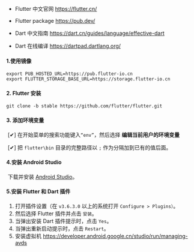 * Flutter 中文官网 https://flutter.cn/

* Flutter package https://pub.dev/

* Dart 中文指南 https://dart.cn/guides/language/effective-dart

* Dart 在线编译 https://dartpad.dartlang.org/

#### 1.使用镜像
```
export PUB_HOSTED_URL=https://pub.flutter-io.cn
export FLUTTER_STORAGE_BASE_URL=https://storage.flutter-io.cn

```

#### 2. Flutter 安装 

```git
git clone -b stable https://github.com/flutter/flutter.git
```

#### 3. 添加环境变量

​	[✔] 在开始菜单的搜索功能键入`“env”`，然后选择 **编辑当前用户的环境变量**

​	[✔] 把 `flutter\bin` 目录的完整路径以 `;` 作为分隔加到已有的值后面。

#### 4.安装 Android Studio

​	下载并安装 [Android Studio](https://developer.android.google.cn/studio)。

####  5.安装 Flutter 和 Dart 插件

1. 打开插件设置（在 `v3.6.3.0` 以上的系统打开 `Configure > Plugins）`。
2. 然后选择 Flutter 插件并点击 `安装`。
3. 当弹出安装 Dart 插件提示时，点击 `Yes`。
4. 当弹出重新启动提示时，点击 `Restart`。
5. 安装虚拟机 https://developer.android.google.cn/studio/run/managing-avds

